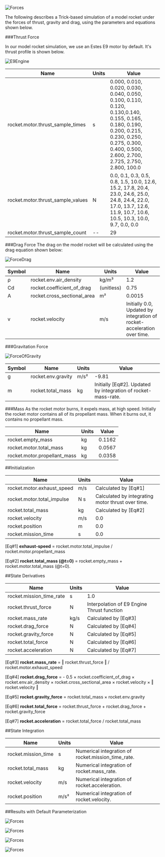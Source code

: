 ![Forces](images/Banner.png)

The following describes a Trick-based simulation of a model rocket under the forces of thrust,
gravity and drag, using the parameters and equations shown below. 

###Thrust Force

In our model rocket simulation, we use an Estes E9 motor by default.  It's thrust profile is shown below.

![E9Engine](images/E9_engine.png)

| Name                                | Units      | Value      |
|-------------------------------------|------------|------------|
| rocket.motor.thrust\_sample\_times  |     s      | 0.000, 0.010, 0.020, 0.030, 0.040, 0.050, 0.100, 0.110, 0.120, 0.130,0.140, 0.155, 0.165, 0.180, 0.190, 0.200, 0.215, 0.230, 0.250, 0.275, 0.300, 0.400, 0.500, 2.600, 2.700, 2.725, 2.750, 2.800, 100.0 |
| rocket.motor.thrust\_sample\_values |     N      | 0.0,  0.1,  0.3,  0.5,  0.8,  1.5, 10.0, 12.6, 15.2, 17.8, 20.4, 23.0, 24.6, 25.0, 24.8, 24.4, 22.0, 17.0, 13.7, 12.6, 11.9, 10.7, 10.6, 10.5, 10.3, 10.0,  9.7, 0.0, 0.0 |
| rocket.motor.thrust\_sample\_count  |    --      |   29         |
    

###Drag Force
The drag on the model rocket will be calculated using the drag equation shown below:

![ForceDrag](images/F_drag_eqn.png)

| Symbol | Name                          | Units      | Value      |
|--------|-------------------------------|------------|------------|
| &#x3C1;| rocket.env.air\_density       | kg/m&#xB3; | 1.2        |
| Cd     | rocket.coefficient\_of\_drag  | (unitless) | 0.75       |
| A      | rocket.cross\_sectional\_area | m&#xB2;    | 0.0015     |
| v      | rocket.velocity               |   m/s      | Initially 0.0, Updated by integration of rocket-acceleration over time.|


###Gravitation Force

![ForceOfGravity](images/F_grav_eqn.png)

| Symbol | Name                        | Units     | Value      |
|--------|-----------------------------|-----------|------------|
| g      | rocket.env.gravity          | m/s&#xB2; | -9.81      |
| m      | rocket.total\_mass          | kg        | Initially [Eq#2]. Updated by integration of rocket-mass-rate. |

###Mass
As the rocket motor burns, it expels mass, at high speed. Initially the rocket
motor contains all of its propellant mass. When it burns out, it contains no propellant mass.

| Name                          | Units | Value  |
|-------------------------------|-------|--------|
| rocket.empty\_mass            | kg    | 0.1162 |
| rocket.motor.total\_mass      | kg    | 0.0567 |
| rocket.motor.propellant\_mass | kg    | 0.0358 |


##Initialization

| Name                         | Units | Value |
|------------------------------|-------|-------|
| rocket.motor.exhaust\_speed  | m/s   | Calculated by [Eq#1] |
| rocket.motor.total\_impulse  | N s   | Calculated by integrating motor thrust over time. |
| rocket.total\_mass           | kg    | Calculated by [Eq#2] |
| rocket.velocity              | m/s   | 0.0   |
| rocket.position              | m     | 0.0   |
| rocket.mission\_time         | s     | 0.0   |

[Eq#1] **exhaust-speed** = rocket.motor.total\_impulse / rocket.motor.propellant\_mass

[Eq#2] **rocket.total\_mass (@t=0)** = rocket.empty\_mass + rocket.motor.total\_mass (@t=0).


##State Derivatives

| Name                        | Units | Value  |
|-----------------------------|-------|--------|
| rocket.mission\_time\_rate  | s     | 1.0    |
| rocket.thrust\_force        | N     | Interpolation of E9 Engine Thrust function |
| rocket.mass\_rate           | kg/s  | Calculated by [Eq#3] |
| rocket.drag\_force          | N     | Calculated by [Eq#4] |
| rocket.gravity\_force       | N     | Calculated by [Eq#5] |
| rocket.total\_force         | N     | Calculated by [Eq#6] |
| rocket.acceleration         | N     | Calculated by [Eq#7] |

[Eq#3] **rocket.mass\_rate** =  &#x2016; rocket.thrust\_force &#x2016; / rocket.motor.exhaust\_speed

[Eq#4] **rocket.drag\_force** = - 0.5 &#xd7; rocket.coefficient\_of\_drag &#xd7; rocket.env.air\_density &#xd7; rocket.cross\_sectional\_area &#xd7; rocket.velocity &#xd7; &#x2016; rocket.velocity &#x2016;

[Eq#5] **rocket.gravity\_force** = rocket.total\_mass &#xd7; rocket.env.gravity

[Eq#6] **rocket.total\_force** = rocket.thrust\_force + rocket.drag\_force + rocket.gravity\_force

[Eq#7] **rocket.acceleration** = rocket.total\_force  / rocket.total\_mass


##State Integration

| Name                   | Units     | Value                                                      |
|------------------------|-----------|------------------------------------------------------------|
| rocket.mission\_time   | s         | Numerical integration of rocket.mission\_time\_rate. |
| rocket.total\_mass     | kg        | Numerical integration of rocket.mass\_rate.  |
| rocket.velocity        | m/s       | Numerical integration of rocket.acceleration.|
| rocket.position        | m/s&#xB2; | Numerical integration of rocket.velocity.    |

##Results with Default Parameterization

![Forces](images/Forces.png)

![Forces](images/Position.png)

![Forces](images/Velocity.png)

![Forces](images/Mass.png)
